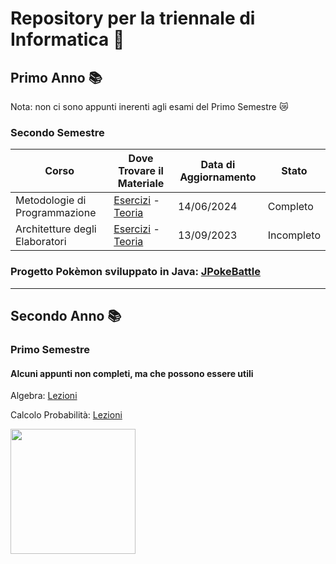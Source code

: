 # Repository per la triennale di Informatica 🌸
## Primo Anno 📚
Nota: non ci sono appunti inerenti agli esami del Primo Semestre 😿
### Secondo Semestre
  | Corso                          | Dove Trovare il Materiale                                                                                   | Data di Aggiornamento      | Stato |
  |--------------------------------|------------------------------------------------------------------------------------------------------------|------------| ---------|
  | Metodologie di Programmazione  | [Esercizi](https://github.com/ajhxia/UNI/tree/main/Primo%20Anno/Metodologie%20di%20Programmazione/Esercizi) - [Teoria](https://github.com/ajhxia/UNI/tree/main/Primo%20Anno/Metodologie%20di%20Programmazione/Teoria)  | 14/06/2024 | Completo |
  | Architetture degli Elaboratori | [Esercizi](https://github.com/ajhxia/UNI/tree/main/Primo%20Anno/Architettura%20degli%20Elaboratori/Esercizi) - [Teoria](https://github.com/ajhxia/UNI/tree/main/Primo%20Anno/Architettura%20degli%20Elaboratori/Teoria)  | 13/09/2023 | Incompleto |

### Progetto Pokèmon sviluppato in Java: [JPokeBattle](https://github.com/ajhxia/UNI/tree/main/Primo%20Anno/Metodologie%20di%20Programmazione/Project-JPokeBattle)
---
## Secondo Anno 📚
### Primo Semestre
#### Alcuni appunti non completi, ma che possono essere utili
  Algebra: [Lezioni](https://github.com/ajhxia/UNI/tree/main/Secondo%20Anno/Algebra) 
  
  Calcolo Probabilità: [Lezioni](https://github.com/ajhxia/UNI/tree/main/Secondo%20Anno/Calcolo%20delle%20Probabilit%C3%A0) 
  
<img src="https://i.pinimg.com/originals/38/83/8d/38838d2369fe10f9e3f03e92bde4883c.gif" width="200px">
